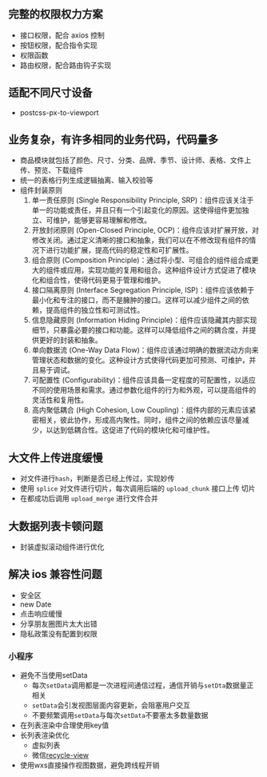 ## 完整的权限权力方案
- 接口权限，配合 axios 控制
- 按钮权限，配合指令实现
- 权限函数
- 路由权限，配合路由钩子实现

## 适配不同尺寸设备
- postcss-px-to-viewport

## 业务复杂，有许多相同的业务代码，代码量多
- 商品模块就包括了颜色、尺寸、分类、品牌、季节、设计师、表格、文件上传、预览、下载组件
- 统一的表格行列生成逻辑抽离、输入校验等
- 组件封装原则
  1. 单一责任原则 (Single Responsibility Principle, SRP)：组件应该关注于单一的功能或责任，并且只有一个引起变化的原因。这使得组件更加独立、可维护，能够更容易理解和修改。
  2. 开放封闭原则 (Open-Closed Principle, OCP)：组件应该对扩展开放，对修改关闭。通过定义清晰的接口和抽象，我们可以在不修改现有组件的情况下进行功能扩展，提高代码的稳定性和可扩展性。
  3. 组合原则 (Composition Principle)：通过将小型、可组合的组件组合成更大的组件或应用，实现功能的复用和组合。这种组件设计方式促进了模块化和组合性，使得代码更易于管理和维护。
  4. 接口隔离原则 (Interface Segregation Principle, ISP)：组件应该依赖于最小化和专注的接口，而不是臃肿的接口。这样可以减少组件之间的依赖，提高组件的独立性和可测试性。
  5. 信息隐藏原则 (Information Hiding Principle)：组件应该隐藏其内部实现细节，只暴露必要的接口和功能。这样可以降低组件之间的耦合度，并提供更好的封装和抽象。
  6. 单向数据流 (One-Way Data Flow)：组件应该通过明确的数据流动方向来管理状态和数据的变化。这种设计方式使得代码更加可预测、可维护，并且易于调试。
  7. 可配置性 (Configurability)：组件应该具备一定程度的可配置性，以适应不同的使用场景和需求。通过参数化组件的行为和外观，可以提高组件的灵活性和复用性。
  8. 高内聚低耦合 (High Cohesion, Low Coupling)：组件内部的元素应该紧密相关，彼此协作，形成高内聚性。同时，组件之间的依赖应该尽量减少，以达到低耦合性。这促进了代码的模块化和可维护性。

## 大文件上传进度缓慢
- 对文件进行`hash`，判断是否已经上传过，实现妙传
- 使用 `splice` 对文件进行切片，每次调用后端的 `upload_chunk` 接口上传 切片
- 在都成功后调用 `upload_merge` 进行文件合并



## 大数据列表卡顿问题

- 封装虚拟滚动组件进行优化



## 解决 ios 兼容性问题

- 安全区
- new Date
- 点击响应缓慢
- 分享朋友圈图片太大出错
- 隐私政策没有配置到权限

### 小程序

- 避免不当使用setData
  - 每次`setData`调用都是一次进程间通信过程，通信开销与`setDta`数据量正相关
  - `setData`会引发视图层面内容更新，会阻塞用户交互
  - 不要频繁调用`setData`与每次`setData`不要塞太多数量数据
- 在列表渲染中合理使用key值
- 长列表渲染优化
  - 虚拟列表
  - 微信[recycle-view](https://github.com/wechat-miniprogram/recycle-view)
- 使用wxs直接操作视图数据，避免跨线程开销

